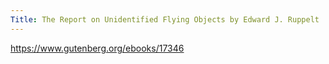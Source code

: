 ```yaml
---
Title: The Report on Unidentified Flying Objects by Edward J. Ruppelt
---
```


https://www.gutenberg.org/ebooks/17346